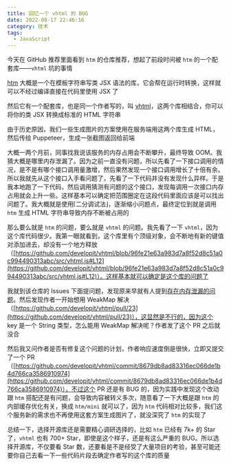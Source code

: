 ```yaml
---
title: 回忆一个 vhtml 的 BUG
date: 2022-08-17 22:46:16
category: 技术
tags:
  - JavaScript
---
```


今天在 GitHub 推荐里面看到 `htm` 的仓库推荐，想起了前段时间被 `htm` 的一个配套库——`vhtml` 坑的事情

[htm](https://github.com/developit/htm) 大概是一个在模板字符串写类 JSX 语法的库，它会帮在运行时转换，这样就可以不经过编译直接在代码里使用 JSX 了

然后它有一个配套库，也是同一个作者写的，叫 [vhtml](https://github.com/developit/vhtml)，这两个库相结合，你可以将你的类 JSX 转换成标准的 HTML 字符串

由于历史原因，我们一些生成图片的方案使用在服务端用这两个库生成 HTML，然后传给 Puppeteer，生成一张截图返回给前端

大概一两个月前，同事找我说该服务的内存占用会不断攀升，最终导致 OOM。我猜大概是哪里内存泄漏了。因为之前一直没有问题，所以先看了一下接口调用的情况，是不是有哪个接口调用量激增，然后果然发现一个接口调用增长了十倍有余。所以我就先从这个接口入手看问题了，先看了一下代码并没有发现什么异样。于是我本地跑了一下代码，然后调用猜测有问题的这个接口，发现每调用一次接口内存占用就会上升一些。这样基本可以确定把范围圈定在这段代码里面应该是可以找出问题了。我大概就是使用⌈二分调试法⌋，逐渐缩小问题点，最终定位到就是调用 `htm` 生成 HTML 字符串导致内存不断被占用的

那么要么就是 `htm` 的问题，要么就是 `vhtml` 的问题。我先看了一下 `vhtml`，因为这个库代码很少。我第一眼就看到，这个库里有个顶级对象，会不断地有新的键值对添加进去，却没有一个地方释放（[https://github.com/developit/vhtml/blob/96fe21e63a983d7a8f52d8c51a0c994490313abc/src/vhtml.js#L12](https://github.com/developit/vhtml/blob/96fe21e63a983d7a8f52d8c51a0c994490313abc/src/vhtml.js#L12)）。这样基本就可以确定是这个库的问题了

我就到该仓库的 Issues 下面提问题，发现原来早就有人提到[存在内存泄漏的问题](https://github.com/developit/vhtml/issues/20)。然后发现作者一开始想用 WeakMap 解决（[https://github.com/developit/vhtml/pull/23](https://github.com/developit/vhtml/pull/23)），这显然是不行的，因为这个 key 是一个 String 类型，怎么能用 WeakMap 解决呢？作者发了这个 PR 之后就没合

然后我又问作者是否有修复这个问题的计划，作者响应速度倒是很快，立即又提交了一个 PR（[https://github.com/developit/vhtml/commit/8679db8ad83316ec066de1b4d766ca3586910974](https://github.com/developit/vhtml/commit/8679db8ad83316ec066de1b4d766ca3586910974)），不过这个 PR 还是有 BUG 的，因为实践中发现这个改动跟 `htm` 搭配还是有问题，会导致内容被转义多次，随意看了一下大概是跟 `htm` 的内部缓存优化有关，换成 `htm/mini` 就可以了，因为 `htm` 代码相对比较多，我们这个服务新的需求也不再使用这套方案生成图片了，就没深究了 `htm` 的实现了

总结一下，选择开源库还是需要精心调研选择的，比如 `htm` 已经有 7k+ 的 Star 了，`vhtml` 也有 700+ Star，即使是这个样子，还是有这么严重的 BUG。所以选择开源库，不仅要看 Star 数，还要看是不是经受了大量项目的考验，甚至可能还要你自己去看一下一些代码片段去确定作者写的这个库的质量